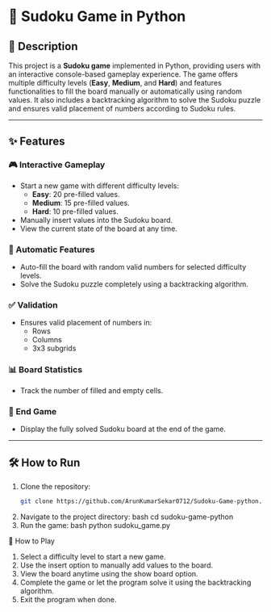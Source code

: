 # 🧩 Sudoku Game in Python

## 📄 Description
This project is a **Sudoku game** implemented in Python, providing users with an interactive console-based gameplay experience. The game offers multiple difficulty levels (**Easy**, **Medium**, and **Hard**) and features functionalities to fill the board manually or automatically using random values. It also includes a backtracking algorithm to solve the Sudoku puzzle and ensures valid placement of numbers according to Sudoku rules.

---

## ✨ Features

### 🎮 Interactive Gameplay
- Start a new game with different difficulty levels:  
  - **Easy**: 20 pre-filled values.  
  - **Medium**: 15 pre-filled values.  
  - **Hard**: 10 pre-filled values.
- Manually insert values into the Sudoku board.
- View the current state of the board at any time.

### 🤖 Automatic Features
- Auto-fill the board with random valid numbers for selected difficulty levels.
- Solve the Sudoku puzzle completely using a backtracking algorithm.

### ✅ Validation
- Ensures valid placement of numbers in:
  - Rows
  - Columns
  - 3x3 subgrids

### 📊 Board Statistics
- Track the number of filled and empty cells.

### 🏁 End Game
- Display the fully solved Sudoku board at the end of the game.

---

## 🛠️ How to Run

1. Clone the repository:  
   ```bash
   git clone https://github.com/ArunKumarSekar0712/Sudoku-Game-python.git
2. Navigate to the project directory:
bash
cd sudoku-game-python
3. Run the game:
bash
python sudoku_game.py

🎲 How to Play
1. Select a difficulty level to start a new game.
2. Use the insert option to manually add values to the board.
3. View the board anytime using the show board option.
4. Complete the game or let the program solve it using the backtracking algorithm.
5. Exit the program when done.